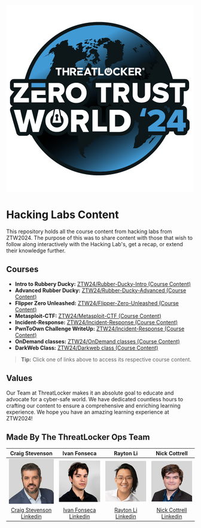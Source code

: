 ![ZTW Logo](Assets/Hacking_Labs_graphics_ztw_full_1.png)

# Hacking Labs Content

This repository holds all the course content from hacking labs from ZTW2024.
The purpose of this was to share content with those that wish to follow along
interactively with the Hacking Lab's, get a recap, or extend their knowledge further.

## Courses

* **Intro to Rubbery Ducky:** [ZTW24/Rubber-Ducky-Intro (Course Content)](Rubber-Ducky-Intro/README.md)
* **Advanced Rubber Ducky:** [ZTW24/Rubber-Ducky-Advanced (Course Content)](Rubber-Ducky-Advanced/README.md)
* **Flipper Zero Unleashed:** [ZTW24/Flipper-Zero-Unleashed (Course Content)](Flipper-Zero-Unleashed/README.md)
* **Metasploit-CTF:**  [ZTW24/Metasploit-CTF (Course Content)](Metasploit-CTF/README.md)
* **Incident-Response:** [ZTW24/Incident-Response (Course Content)](Incident-Response/README.md)
* **PwnToOwn Challenge WriteUp:** [ZTW24/Incident-Response (Course Content)](/PwnToOwn/ReadMe.md)
* **OnDemand classes:** [ZTW24/OnDemand classes (Course Content)](Ondemand/README.md)
* **DarkWeb Class:** [ZTW24/Darkweb class (Course Content)](/darkweb/Readme.md)

> **Tip:** Click one of links above to access its respective course content.

## Values

Our Team at ThreatLocker makes it an absolute goal to educate and advocate for
a cyber-safe world. We have dedicated countless hours to crafting our content
to ensure a comprehensive and enriching learning experience. We hope you have an
amazing learning experience at ZTW2024!

## Made By The ThreatLocker Ops Team

|                               Craig Stevenson                               |                                 Ivan Fonseca                                 |                          Rayton Li                           |                                   Nick Cottrell                                    |
| :-------------------------------------------------------------------------: | :--------------------------------------------------------------------------: | :----------------------------------------------------------: | :--------------------------------------------------------------------------------: |
|        ![Craig Stevenson HEADSHOT](Assets/HeadShots/Craig_200px.jpg)        |          ![Ivan Fonseca HEADSHOT](Assets/HeadShots/Ivan_200px.jpg)           |   ![Rayton Li HEADSHOT](Assets/HeadShots/Rayton_200px.jpg)   |            ![Nick Cottrell HEADSHOT](Assets/HeadShots/Nick_C_200px.jpg)            |
| [Craig Stevenson Linkedin](https://www.linkedin.com/in/craig-stevenson-hq/) | [Ivan Fonseca Linkedin](https://www.linkedin.com/in/ivan-fonseca-64139222b/) | [Rayton Li Linkedin](https://www.linkedin.com/in/rayton-li/) | [Nick Cottrell Linkedin](https://www.linkedin.com/in/nicholas-cottrell-083564165/) |
